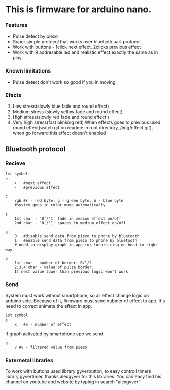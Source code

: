 # This is firmware for arduino nano.
### Features
* Pulse detect by piezo
* Super simple protocol that works over bluetjoth uart protocol. 
* Work with buttons - 1click next effect, 2clicks previous effect
* Work with 9 addresable led and realistic effect exactly the same as in play.
### Known limitations
* Pulse detect don't work so good if you in moving.

### Efects
1. Low stress(slowly blue fade and round effect)
2. Medium stress (slowly yellow fade and round effect)
3. High stress(slowly red fade and round effect )
4. Very high stress(fast blinking red)
When effects goes to previous used round effect(watch gif on readme in root directory, /img/effect.gif), when go forward this effect doesn't enabled

## Bluetooth protocol
### Recieve
```
1st symbol:
e
    +   #next effect
    -   #previous effect

c
    rgb #r - red byte, g - green byte, b - blue byte
    #system goes in color mode automatically

s
    1st char - '0'/'1' fade in medium effect on/off
    2nd char - '0'/'1' spaces in medium effect on/off

g
    0   #disable send data from piezo to phone by bluetooth
    1   #enable send data from piezo to phone by bluetooth
    # need to display graph in app for locate ring on head in right way

p
    1st char - number of border: 0/1/2
    2,3,4 char - value of pulse border. 
    If next value lower than previous logic won't work
```
### Send
System must work without smartphone, so all effect change logic on arduino side. Because of it, firmware must send nubmer of effect to app. It's need to correct animate the effect in app.
```
1st symbol
e
    x   #x - number of effect
```
If graph activated by smartphone app we send
```
g
    v #v - filtered value from piezo
```

### Externetal libraries
To work with buttons used library gyverbutton, to easy controll timers library gyvertimer,  thanks alexgyver for this libraries. You can easy find his channel on youtube and website by typing in search "alexgyver"